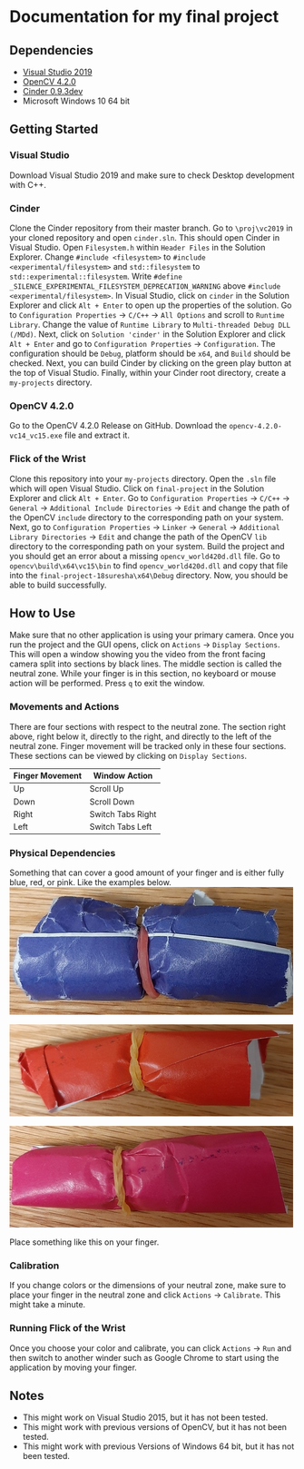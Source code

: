 # Documentation for my final project

## Dependencies

- [Visual Studio 2019](https://visualstudio.microsoft.com/downloads/)
- [OpenCV 4.2.0](https://github.com/opencv/opencv/releases/tag/4.2.0)
- [Cinder 0.9.3dev](https://github.com/cinder/Cinder/tree/master)
- Microsoft Windows 10 64 bit

## Getting Started
### Visual Studio
Download Visual Studio 2019 and make sure to check Desktop development with C++.
### Cinder
Clone the Cinder repository from their master branch. Go to `\proj\vc2019` in your cloned repository and open `cinder.sln`. This should open Cinder in Visual Studio. Open `Filesystem.h` within `Header Files` in the Solution Explorer. Change `#include <filesystem>` to `#include <experimental/filesystem>` and `std::filesystem` to `std::experimental::filesystem`. Write `#define _SILENCE_EXPERIMENTAL_FILESYSTEM_DEPRECATION_WARNING` above `#include <experimental/filesystem>`. In Visual Studio, click on `cinder` in the Solution Explorer and click `Alt + Enter` to open up the properties of the solution. Go to `Configuration Properties` -> `C/C++` -> `All Options` and scroll to `Runtime Library`. Change the value of `Runtime Library` to `Multi-threaded Debug DLL (/MDd)`. Next, click on `Solution 'cinder'` in the Solution Explorer and click `Alt + Enter` and go to `Configuration Properties` -> `Configuration`. The configuration should be `Debug`, platform should be `x64`, and `Build` should be checked. Next, you can build Cinder by clicking on the green play button at the top of Visual Studio. Finally, within your Cinder root directory, create a `my-projects` directory.
### OpenCV 4.2.0
Go to the OpenCV 4.2.0 Release on GitHub. Download the `opencv-4.2.0-vc14_vc15.exe` file and extract it.
### Flick of the Wrist
Clone this repository into your `my-projects` directory. Open the `.sln` file which will open Visual Studio. Click on `final-project` in the Solution Explorer and click `Alt + Enter`. Go to `Configuration Properties` -> `C/C++` -> `General` -> `Additional Include Directories` -> `Edit` and change the path of the OpenCV `include` directory to the corresponding path on your system. Next, go to `Configuration Properties` -> `Linker` -> `General` -> `Additional Library Directories` -> `Edit` and change the path of the OpenCV `lib` directory to the corresponding path on your system. Build the project and you should get an error about a missing `opencv_world420d.dll` file. Go to `opencv\build\x64\vc15\bin` to find `opencv_world420d.dll` and copy that file into the `final-project-18suresha\x64\Debug` directory. Now, you should be able to build successfully.
## How to Use
Make sure that no other application is using your primary camera. Once you run the project and the GUI opens, click on `Actions` -> `Display Sections`. This will open a window showing you the video from the front facing camera split into sections by black lines. The middle section is called the neutral zone. While your finger is in this section, no keyboard or mouse action will be performed. Press `q` to exit the window.
### Movements and Actions
There are four sections with respect to the neutral zone. The section right above, right below it, directly to the right, and directly to the left of the neutral zone. Finger movement will be tracked only in these four sections. These sections can be viewed by clicking on `Display Sections`.

| Finger Movement       | Window Action                                               |
|-----------------------|-------------------------------------------------------------|
| Up                    | Scroll Up                                                   |
| Down                  | Scroll Down                                                 |
| Right                 | Switch Tabs Right                                           |
| Left                  | Switch Tabs Left                                            |

### Physical Dependencies
Something that can cover a good amount of your finger and is either fully blue, red, or pink. Like the examples below.
![](assets/blue.jpg)

![](assets/red.jpg)

![](assets/pink.jpg)

Place something like this on your finger.
### Calibration
If you change colors or the dimensions of your neutral zone, make sure to place your finger in the neutral zone and click `Actions` -> `Calibrate`. This might take a minute.
### Running Flick of the Wrist
Once you choose your color and calibrate, you can click `Actions` -> `Run` and then switch to another winder such as Google Chrome to start using the application by moving your finger.

## Notes

- This might work on Visual Studio 2015, but it has not been tested.
- This might work with previous versions of OpenCV, but it has not been tested.
- This might work with previous Versions of Windows 64 bit, but it has not been tested.
